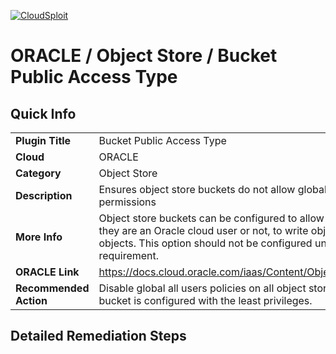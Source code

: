 [![CloudSploit](https://cloudsploit.com/img/logo-new-big-text-100.png "CloudSploit")](https://cloudsploit.com)

# ORACLE / Object Store / Bucket Public Access Type

## Quick Info

| | |
|-|-|
| **Plugin Title** | Bucket Public Access Type |
| **Cloud** | ORACLE |
| **Category** | Object Store |
| **Description** | Ensures object store buckets do not allow global write, delete, or read permissions |
| **More Info** | Object store buckets can be configured to allow anyone, regardless of whether they are an Oracle cloud user or not, to write objects to a bucket or delete objects. This option should not be configured unless there is a strong business requirement. |
| **ORACLE Link** | https://docs.cloud.oracle.com/iaas/Content/Object/Tasks/managingbuckets.htm |
| **Recommended Action** | Disable global all users policies on all object store buckets and ensure the bucket is configured with the least privileges. |

## Detailed Remediation Steps

